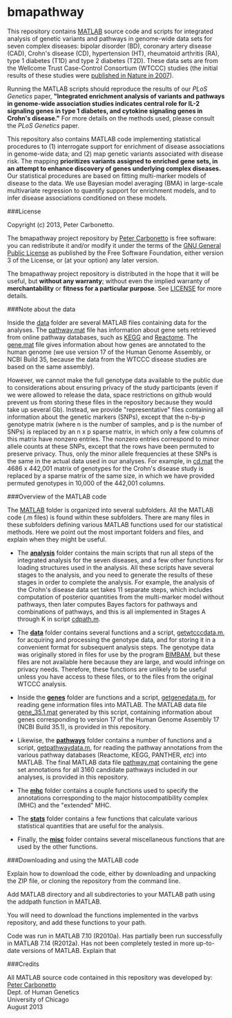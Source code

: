 bmapathway
==========

This repository contains [MATLAB](www.mathworks.com/products/matlab)
source code and scripts for integrated analysis of genetic variants
and pathways in genome-wide data sets for seven complex diseases:
bipolar disorder (BD), coronary artery disease (CAD), Crohn's disease
(CD), hypertension (HT), rheumatoid arthritis (RA), type 1 diabetes
(T1D) and type 2 diabetes (T2D). These data sets are from the Wellcome
Trust Case-Control Consortium (WTCCC) studies (the initial results of
these studies were
[published in Nature in 2007](http://dx.doi.org/10.1038/nature05911)).

Running the MATLAB scripts should reproduce the results of our *PLoS
Genetics* paper, **"Integrated enrichment analysis of variants and
pathways in genome-wide association studies indicates central role for
IL-2 signaling genes in type 1 diabetes, and cytokine signaling genes
in Crohn's disease."** For more details on the methods used, please
consult the *PLoS Genetics* paper.

This repository also contains MATLAB code implementing statistical
procedures to (1) interrogate support for enrichment of disease
associations in genome-wide data; and (2) map genetic variants
associated with disease risk. The mapping **prioritizes variants
assigned to enriched gene sets, in an attempt to enhance discovery of
genes underlying complex diseases.** Our statistical procedures are
based on fitting multi-marker models of disease to the data. We use
Bayesian model averaging (BMA) in large-scale multivariate regression
to quantify support for enrichment models, and to infer disease
associations conditioned on these models.

###License

Copyright (c) 2013, Peter Carbonetto.

The bmapathway project repository by
[Peter Carbonetto](http://github.com/pcarbo) is free software: you can
redistribute it and/or modify it under the terms of the
[GNU General Public License](http://www.gnu.org/licenses/gpl.html)
as published by the Free Software Foundation, either
version 3 of the License, or (at your option) any later version.

The bmapathway project repository is distributed in the hope that it
will be useful, but **without any warranty**; without even the implied
warranty of **merchantability** or **fitness for a particular
purpose**. See [LICENSE](LICENSE) for more details.

###Note about the data

Inside the [data](data) folder are several MATLAB files containing
data for the analyses. The [pathway.mat](data/pathway.mat) file has
information about gene sets retrieved from online pathway databases,
such as [KEGG](http://www.genome.jp/kegg) and
[Reactome](http://www.reactome.org). The [gene.mat](data/gene.mat)
file gives information about how genes are annotated to the human
genome (we use version 17 of the Human Genome Assembly, or NCBI Build
35, because the data from the WTCCC disease studies are based on the
same assembly).

However, we cannot make the full genotype data available to the public
due to considerations about ensuring privacy of the study participants
(even if we were allowed to release the data, space restrictions on
github would prevent us from storing these files in the repository
because they would take up several Gb). Instead, we provide
"representative" files containing all information about the genetic
markers (SNPs), except that the n-by-p genotype matrix (where n is the
number of samples, and p is the number of SNPs) is replaced by an n x
p sparse matrix, in which only a few columns of this matrix have
nonzero entries. The nonzero entries correspond to minor allele counts
at these SNPs, except that the rows have been permuted to preserve
privacy. Thus, only the minor allele frequencies at these SNPs is the
same in the actual data used in our analyses. For example, in
[cd.mat](data/cd.mat) the 4686 x 442,001 matrix of genotypes for the
Crohn's disease study is replaced by a sparse matrix of the same size,
in which we have provided permuted genotypes in 10,000 of the 442,001
columns.

###Overview of the MATLAB code

The [MATLAB](MATLAB) folder is organized into several subfolders. All
the MATLAB code (.m files) is found within these subfolders. There are
many files in these subfolders defining various MATLAB functions used
for our statistical methods. Here we point out the most important
folders and files, and explain when they might be useful.

+ The **[analysis](MATLAB/analysis)** folder contains the main scripts
  that run all steps of the integrated analysis for the seven
  diseases, and a few other functions for loading structures used in
  the analysis. All these scripts have several stages to the analysis,
  and you need to generate the results of these stages in order to
  complete the analysis. For example, the analysis of the Crohn's
  disease data set takes 11 separate steps, which includes computation
  of posterior quantities from the multi-marker model without
  pathways, then later computes Bayes factors for pathways and
  combinations of pathways, and this is all implemented in Stages A
  through K in script [cdpath.m](MATLAB/analysis/cdpath.m).

+ The **[data](MATLAB/data)** folder contains several functions and a
  script, [getwtcccdata.m](MATLAB/data/getwtcccdata.m), for acquiring
  and processing the genotype data, and for storing it in a convenient
  format for subsequent analysis steps. The genotype data was
  originally stored in files for use by the program
  [BIMBAM](http://www.bcm.edu/cnrc/mcmcmc/index.cfm?pmid=18981), but
  these files are not available here because they are large, and would
  infringe on privacy needs. Therefore, these functions are unlikely
  to be useful unless you have access to these files, or to the files
  from the original WTCCC analysis.

+ Inside the **[genes](MATLAB/genes)** folder are functions and a
  script, [getgenedata.m](MATLAB/genes/getgenedata.m), for reading
  gene information files into MATLAB. The MATLAB data file
  [gene_35.1.mat](data/gene_35.1.mat) generated by this script,
  containing information about genes corresponding to version 17 of
  the Human Genome Assembly 17 (NCBI Build 35.1), is provided in this
  repository.

+ Likewise, the **[pathways](MATLAB/pathways)** folder contains a
  number of functions and a script,
  [getpathwaydata.m](MATLAB/pathways), for reading the pathway
  annotations from the various pathway databases (Reactome, KEGG,
  PANTHER, *etc*) into MATLAB. The final MATLAB data file
  [pathway.mat](data/pathway.mat) containing the gene set annotations
  for all 3160 candidate pathways included in our analyses, is
  provided in this repository.

+ The **[mhc](MATLAB/mhc)** folder contains a couple functions used to
  specify the annotations corresponding to the major
  histocompatibility complex (MHC) and the "extended" MHC.

+ The **[stats](MATLAB/stats)** folder contains a few functions that
  calculate various statistical quantities that are useful for the
  analysis.

+ Finally, the **[misc](MATLAB/misc)** folder contains several
  miscellaneous functions that are used by the other functions.

###Downloading and using the MATLAB code

Explain how to download the code, either by downloading and unpacking
the ZIP file, or cloning the repository from the command line.

Add MATLAB directory and all subdirectories to your MATLAB path using
the addpath function in MATLAB.

You will need to download the functions implemented in the varbvs
repository, and add these functions to your path.

Code was run in MATLAB 7.10 (R2010a). Has partially been run
successfully in MATLAB 7.14 (R2012a). Has not been completely tested
in more up-to-date versions of MATLAB. Explain that 

###Credits

All MATLAB source code contained in this repository was developed by:<br>
[Peter Carbonetto](http://www.cs.ubc.ca/spider/pcarbo)<br>
Dept. of Human Genetics<br>
University of Chicago<br>
August 2013
